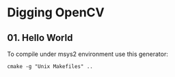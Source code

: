 # Digging OpenCV

## 01. Hello World
To compile under msys2 environment use this generator:

    cmake -g "Unix Makefiles" ..